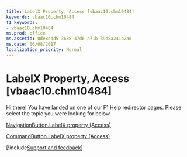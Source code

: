 ```yaml
---
title: LabelX Property, Access [vbaac10.chm10484]
keywords: vbaac10.chm10484
f1_keywords:
- vbaac10.chm10484
ms.prod: office
ms.assetid: 0de8edd5-3688-47d6-a71b-39b8a241b2a0
ms.date: 06/08/2017
localization_priority: Normal
---
```



# LabelX Property, Access [vbaac10.chm10484]

Hi there! You have landed on one of our F1 Help redirector pages. Please select the topic you were looking for below.

[NavigationButton.LabelX property (Access)](http://msdn.microsoft.com/library/cddd2467-4d75-bc40-5472-ab8701120940%28Office.15%29.aspx)

[CommandButton.LabelX property (Access)](http://msdn.microsoft.com/library/04582d98-dbc6-4aed-e42b-f8d6638ba4ae%28Office.15%29.aspx)

[!include[Support and feedback](~/includes/feedback-boilerplate.md)]